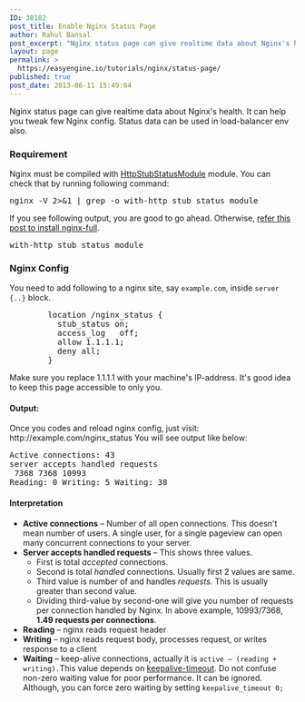 ```yaml
---
ID: 38182
post_title: Enable Nginx Status Page
author: Rahul Bansal
post_excerpt: "Nginx status page can give realtime data about Nginx's health. It can help you tweak few Nginx config. Status data can be used in load-balancer env also."
layout: page
permalink: >
  https://easyengine.io/tutorials/nginx/status-page/
published: true
post_date: 2013-06-11 15:49:04
---
```

Nginx status page can give realtime data about Nginx's health. It can help you tweak few Nginx config. Status data can be used in load-balancer env also.
<h3>Requirement</h3>
Nginx must be compiled with <a href="http://wiki.nginx.org/HttpStubStatusModule">HttpStubStatusModule</a> module. You can check that by running following command:
<pre class="no-highlight">nginx -V 2&gt;&amp;1 | grep -o with-http_stub_status_module</pre>
If you see following output, you are good to go ahead. Otherwise, <a href="https://easyengine.io/wordpress-nginx/tutorials/ubuntu-php-apc-mysql-postfix/">refer this post to install nginx-full</a>.
<pre class="no-highlight">with-http_stub_status_module</pre>
<h3>Nginx Config</h3>
You need to add following to a nginx site, say <code>example.com</code>, inside <code>server {..}</code> block.
<pre class="no-highlight">        location /nginx_status {
          stub_status on;
          access_log   off;
          allow 1.1.1.1;
          deny all;
        }</pre>
Make sure you replace 1.1.1.1 with your machine's IP-address. It's good idea to keep this page accessible to only you.
<h4>Output:</h4>
Once you codes and reload nginx config, just visit: http://example.com/nginx_status You will see output like below:
<pre class="no-highlight">Active connections: 43 
server accepts handled requests
 7368 7368 10993 
Reading: 0 Writing: 5 Waiting: 38</pre>
<h4>Interpretation</h4>
<ul>
	<li><strong>Active connections</strong> – Number of all open connections. This doesn't mean number of users. A single user, for a single pageview can open many concurrent connections to your server.</li>
	<li><strong>Server accepts handled requests</strong> – This shows three values.
<ul>
	<li>First is total <em>accepted</em> connections.</li>
	<li>Second is total <em>handled</em> connections. Usually first 2 values are same.</li>
	<li>Third value is number of and handles <em>requests. </em>This is usually greater than second value.</li>
	<li>Dividing third-value by second-one will give you number of requests per connection handled by Nginx. In above example, 10993/7368, <strong>1.49 requests per connections</strong>.</li>
</ul>
</li>
	<li><strong>Reading</strong> – nginx reads request header</li>
	<li><strong>Writing</strong> – nginx reads request body, processes request, or writes response to a client</li>
	<li><strong>Waiting</strong> – keep-alive connections, actually it is <code>active – (reading + writing).</code>This value depends on <a href="http://wiki.nginx.org/HttpCoreModule#keepalive_timeout">keepalive-timeout</a>. Do not confuse non-zero waiting value for poor performance. It can be ignored. Although, you can force zero waiting by setting <code>keepalive_timeout 0;</code></li>
</ul>